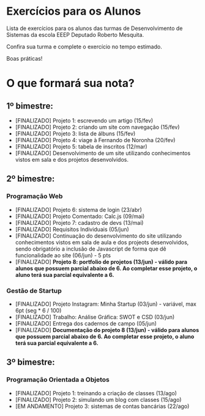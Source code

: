 # Exercícios para os Alunos
Lista de exercícios para os alunos das turmas de Desenvolvimento de Sistemas da escola EEEP Deputado Roberto Mesquita.

Confira sua turma e complete o exercício no tempo estimado.

Boas práticas!

# O que formará sua nota?
## 1º bimestre:
- [FINALIZADO] Projeto 1: escrevendo um artigo (15/fev)
- [FINALIZADO] Projeto 2: criando um site com navegação (15/fev)
- [FINALIZADO] Projeto 3: lista de álbuns (15/fev)
- [FINALIZADO] Projeto 4: viage à Fernando de Noronha (20/fev)
- [FINALIZADO] Projeto 5: tabela de inscritos (12/mar)
- [FINALIZADO] Desenvolvimento de um site utilizando conhecimentos vistos em sala e dos projetos desenvolvidos.

## 2º bimestre:
### Programação Web
- [FINALIZADO] Projeto 6: sistema de login (23/abr)
- [FINALIZADO] Projeto Comentado: Calc.js (09/mai)
- [FINALIZADO] Projeto 7: cadastro de devs (13/mai)
- [FINALIZADO] Requisitos Individuais (05/jun)
- [FINALIZADO] Continuação do desenvolvimento do site utilizando conhecimentos vistos em sala de aula e dos projeots desenvolvidos, sendo obrigatório a inclusão de Javascript de forma que dê funcionalidade ao site (06/jun) - 5 pts
- [FINALIZADO] <b>Projeto 8: portfolio de projetos (13/jun) - válido para alunos que possuem parcial abaixo de 6. Ao completar esse projeto, o aluno terá sua parcial equivalente a 6.</b>

### Gestão de Startup
- [FINALIZADO] Projeto Instagram: Minha Startup (03/jun) - variável, max 6pt (seg * 6 / 100)
- [FINALIZADO] Trabalho: Análise Gráfica: SWOT e CSD (03/jun)
- [FINALIZADO] Entrega dos cadernos de campo (05/jun)
- [FINALIZADO] <b>Documentação do projeto 8 (13/jun) - válido para alunos que possuem parcial abaixo de 6. Ao completar esse projeto, o aluno terá sua parcial equivalente a 6.</b>

## 3º bimestre:
### Programação Orientada a Objetos
- [FINALIZADO] Projeto 1: treinando a criação de classes (13/ago)
- [FINALIZADO] Projeto 2: simulando um blog com classes (15/ago)
- [EM ANDAMENTO] Projeto 3: sistemas de contas bancárias (22/ago)
